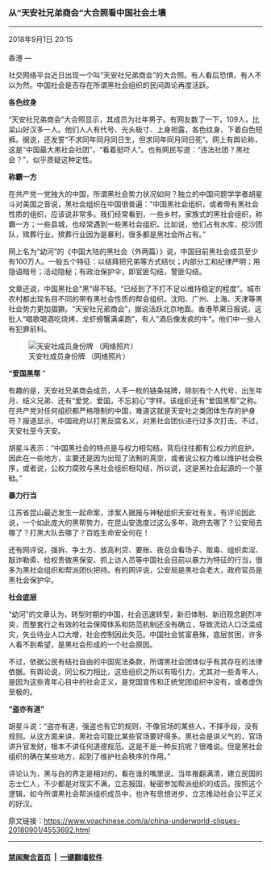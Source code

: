 ### 从“天安社兄弟商会”大合照看中国社会土壤
------------------------

<div class="published">
 <span class="date" title="中国时间">
  <time datetime="2018-09-01T20:15:26+08:00">
   2018年9月1日 20:15
  </time>
 </span>
</div>
<br/>
<div class="wsw">
 <span class="dateline">
  香港 —
 </span>
 <p>
  社交网络平台近日出现一个叫“天安社兄弟商会”的大合照。有人看后恐惧，有人不以为然。中国社会是否存在所谓黑社会组织的民间舆论再度活跃。
 </p>
 <div class="wsw__embed">
 </div>
 <p>
  <strong>
   各色纹身
  </strong>
 </p>
 <p>
  “天安社兄弟商会”大合照显示，其成员为壮年男子。有网友数了一下，109人，比梁山好汉多一人。他们人人有代号、光头板寸、上身袒露，各色纹身，下着白色短裤。据说，还发誓“不求同年同月同日生，但求同年同月同日死”。网上有舆论称，这是“中国最大黑社会社团”，“看着挺吓人”。也有网民写道：“违法社团？黑社会？”，似乎质疑这种定性。
 </p>
 <p>
  <strong>
   称霸一方
  </strong>
 </p>
 <p>
  在共产党一党独大的中国，所谓黑社会势力状况如何？独立的中国问题学学者胡星斗对美国之音说，黑社会组织在中国很普遍：“中国黑社会组织，或者带有黑社会性质的组织，应该说非常多。我们经常看到，一些乡村，家族式的黑社会组织，称霸一方；一些县城，也经常遇到一些黑社会组织。比如说，他们占有水库，挖沙团队，殡葬行业。殡葬行业因为是暴利，很多都是黑社会所占有。”
 </p>
 <p>
  网上名为“幼河”的《中国大陆的黑社会（外两篇）》说，中国目前黑社会成员至少有100万人。一般五个特征：以结拜把兄弟等方式结伙；内部分工和纪律严明；用隐语暗号；活动隐秘；有政治保护伞，即官匪勾结，警匪勾结。
 </p>
 <p>
  文章还说，中国黑社会“黑”得不轻。“已经到了不打不足以维持稳定的程度”。城市农村都出现名目不同的带有黑社会性质的帮会组织。沈阳、广州、上海、天津等黑社会势力更加猖獗。“天安社兄弟商会”，据说活跃北京地面。香港苹果日报说，这批人“唱歌喝酒吃烧烤，龙虾螃蟹满桌跑”，有人“酒后像发疯的牛”。他们中一些人有犯罪前科。
 </p>
 <div class="wsw__embed wsw__embed--small">
  <figure class="media-image js-media-expand">
   <div class="img-wrap">
    <div class="thumb">
     <img alt="天安社成员身份牌 （网络照片）" src="https://gdb.voanews.com/FAA31175-8FA7-427A-A4C4-B615C5466555_w250_r0_s.jpg"/>
    </div>
    <span class="ico ico-fullscreen ico--media-expand ico--rounded">
    </span>
   </div>
   <figcaption>
    <span class="caption">
     天安社成员身份牌 （网络照片）
    </span>
   </figcaption>
  </figure>
 </div>
 <p>
  <strong>
   “爱国黑帮
  </strong>
  ”
 </p>
 <p>
  有趣的是，天安社兄弟商会成员，人手一枚的链条铭牌，除刻有个人代号、出生年月、结义兄弟、还有“爱党、爱国，不忘初心”字样。该组织还有“爱国黑帮”之称。在共产党对任何组织都严格限制的中国，难道这就是天安社之类团体生存的护身符？报道显示，中国政府以打黑反腐名义，对黑社会团伙进行过多次打击。不过，天安社至今天安。
 </p>
 <p>
  胡星斗表示：“中国黑社会的特点是与权力相勾结，背后往往都有公权力的庇护。因此在一些地方，主要还是因为出现了法制的真空，或者说公权力难以维护社会秩序，或者说，公权力腐败与黑社会组织相勾结，所以说，这是黑社会起源的一个基础。”
 </p>
 <p>
  <strong>
   暴力行当
  </strong>
 </p>
 <p>
  江苏省昆山最近发生一起命案，涉案人据报与神秘组织天安社有关。有评论因此说，一个如此庞大的黑帮势力，在昆山安逸度过这么多年，政府去哪了？公安局去哪了？打黑大队去哪了？百姓生命安全何在！
 </p>
 <p>
  还有网评说，强拆、争土方、放高利贷、要账、夜总会看场子、贩毒、组织卖淫、敲诈勒索、给权贵做黑保安、抓上访人员等中国社会目前以暴力为特征的行当，很多为黑社会组织和帮派团伙把持。有的网评说，公安局是黑社会老大，政府官员是黑社会保护伞。
 </p>
 <p>
  <strong>
   社会底层
  </strong>
 </p>
 <p>
  “幼河”的文章认为，转型时期的中国，社会迅速转型，新旧体制、新旧观念剧烈冲突，而整套行之有效的社会保障体系和防范机制还没有确立，导致流动人口泛滥成灾，失业待业人口大增，社会控制因此失范。中国社会贫富悬殊，底层贫困，许多人看不到希望，是黑社会形成的一个社会原因。
 </p>
 <p>
  不过，依据公民有结社自由的中国宪法条款，所谓黑社会团体似乎有其存在的法律依据。有舆论说，同公权力相比，这些组织之所以有吸引力，尤其对一些青年人，是因为这些青年心目中的社会正义，是党国宣传和正统党团组织中没有，或者虚伪至极的。
 </p>
 <p>
  <strong>
   “盗亦有道”
  </strong>
 </p>
 <p>
  胡星斗说：“盗亦有道，强盗也有它的规则，不像官场的某些人，不择手段，没有规则。从这方面来讲，黑社会可能比某些官场要好得多。黑社会是讲义气的，官场讲升官发财，根本不讲任何道德规范。这是不是一种反抗呢？很难说。但是黑社会组织的确在某些地方，起到了维护社会秩序的作用。”
 </p>
 <p>
  评论认为，黑与白的界定是相对的，看在谁的嘴里说。当年推翻满清，建立民国的志士仁人，不少都是对现实不满，立志报国，秘密参加帮派组织的成员。按照这个逻辑，如今所谓黑社会帮派组织成员中，也许有思想进步，立志推动社会公平正义的好汉。
 </p>
 <p>
 </p>
</div>

原文链接：https://www.voachinese.com/a/china-underworld-cliques-20180901/4553692.html


------------------------
#### [禁闻聚合首页](https://github.com/gfw-breaker/banned-news/blob/master/README.md) &nbsp;|&nbsp;  [一键翻墙软件](https://github.com/gfw-breaker/nogfw/blob/master/README.md)